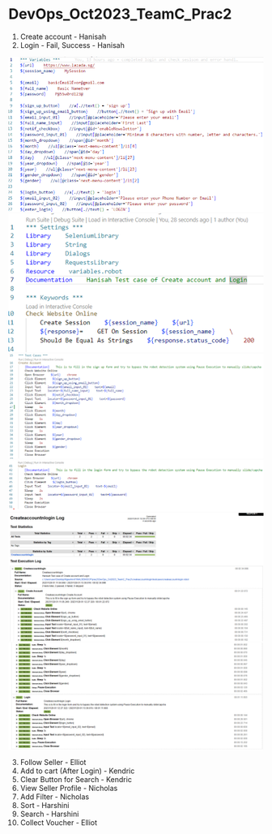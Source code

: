 # DevOps_Oct2023_TeamC_Prac2
1. Create account - Hanisah
2. Login - Fail, Success - Hanisah
   
![alt text](/screenshots/hanisah_6.png)
![alt text](/screenshots/hanisah_1.png)
![alt text](/screenshots/hanisah_2.png)
![alt text](/screenshots/hanisah_3.png)
![alt text](/screenshots/hanisah_4.png)
![alt text](/screenshots/hanisah_5.png)

3. Follow Seller - Elliot
4.  Add to cart (After Login) - Kendric
5.  Clear Button for Search - Kendric
6.  View Seller Profile - Nicholas
7.  Add Filter - Nicholas
8.  Sort - Harshini
9.  Search - Harshini
10. Collect Voucher - Elliot